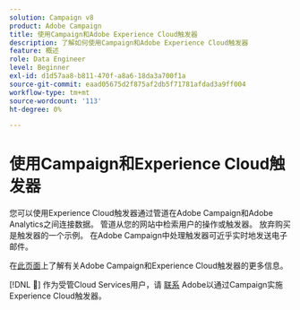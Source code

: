 ```yaml
---
solution: Campaign v8
product: Adobe Campaign
title: 使用Campaign和Adobe Experience Cloud触发器
description: 了解如何使用Campaign和Adobe Experience Cloud触发器
feature: 概述
role: Data Engineer
level: Beginner
exl-id: d1d57aa8-b811-470f-a8a6-18da3a700f1a
source-git-commit: eaad05675d2f875af2db5f71781afdad3a9ff004
workflow-type: tm+mt
source-wordcount: '113'
ht-degree: 0%

---
```


# 使用Campaign和Experience Cloud触发器

您可以使用Experience Cloud触发器通过管道在Adobe Campaign和Adobe Analytics之间连接数据。 管道从您的网站中检索用户的操作或触发器。 放弃购买是触发器的一个示例。 在Adobe Campaign中处理触发器可近乎实时地发送电子邮件。

在[此页面](https://experienceleague.adobe.com/docs/campaign-classic/using/integrating-with-adobe-experience-cloud/experience-triggers/about-triggers.html?lang=en)上了解有关Adobe Campaign和Experience Cloud触发器的更多信息。

[!DNL :speech_balloon:]  作为受管Cloud Services用户，请 [联系](../start/campaign-faq.md#support) Adobe以通过Campaign实施Experience Cloud触发器。
